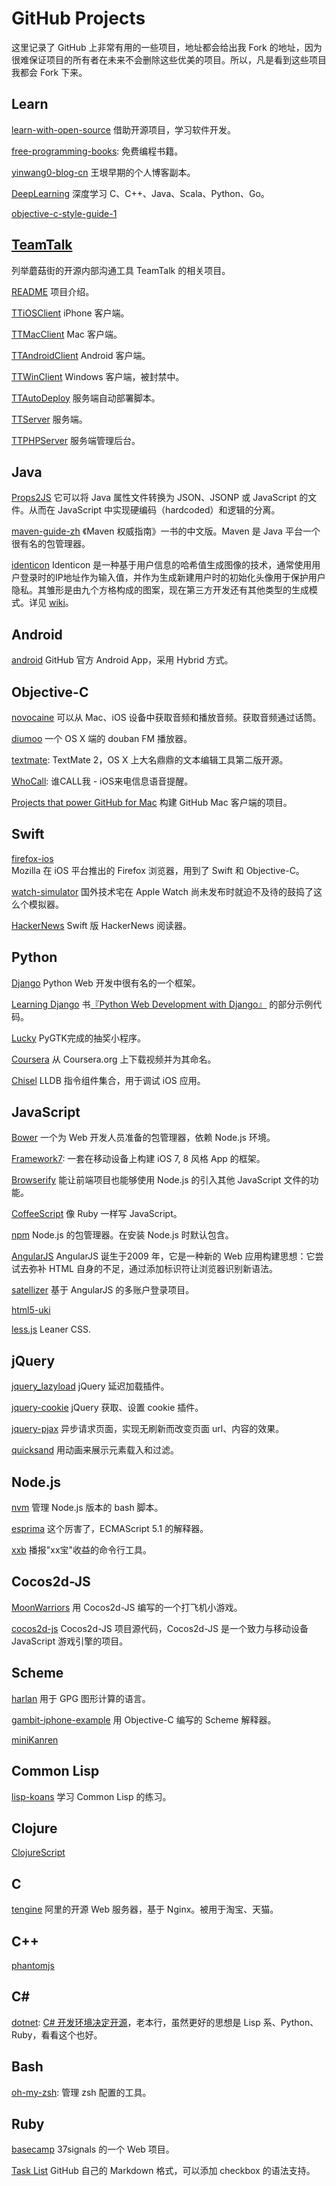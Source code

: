 GitHub Projects
===============

这里记录了 GitHub 上非常有用的一些项目，地址都会给出我 Fork 的地址，因为很难保证项目的所有者在未来不会删除这些优美的项目。所以，凡是看到这些项目我都会 Fork 下来。

Learn
-----

[learn-with-open-source](https://github.com/Ju2ender/learn-with-open-source)
借助开源项目，学习软件开发。

[free-programming-books][29]: 免费编程书籍。

[yinwang0-blog-cn](https://github.com/Ju2ender/yinwang0-blog-cn)
王垠早期的个人博客副本。

[DeepLearning](https://github.com/Ju2ender/DeepLearning)
深度学习 C、C++、Java、Scala、Python、Go。

[objective-c-style-guide-1](https://github.com/Ju2ender/objective-c-style-guide-1)

[TeamTalk](http://tt.mogu.io/)
------------------------------

列举蘑菇街的开源内部沟通工具 TeamTalk 的相关项目。

[README](https://github.com/Ju2ender/README)
项目介绍。

[TTiOSClient](https://github.com/Ju2ender/TTiOSClient)
iPhone 客户端。

[TTMacClient](https://github.com/Ju2ender/TTMacClient)
Mac 客户端。

[TTAndroidClient](https://github.com/Ju2ender/TTAndroidClient)
Android 客户端。

[TTWinClient](https://github.com/mogutt/TTWinClient)
Windows 客户端，被封禁中。

[TTAutoDeploy](https://github.com/Ju2ender/TTAutoDeploy)
服务端自动部署脚本。

[TTServer](https://github.com/Ju2ender/TTServer)
服务端。

[TTPHPServer](https://github.com/Ju2ender/TTPHPServer)
服务端管理后台。

Java
----

[Props2JS](https://github.com/Ju2ender/props2js)
它可以将 Java 属性文件转换为 JSON、JSONP 或 JavaScript 的文件。从而在 JavaScript 
中实现硬编码（hardcoded）和逻辑的分离。

[maven-guide-zh](https://github.com/Ju2ender/maven-guide-zh)
《Maven 权威指南》一书的中文版。Maven 是 Java 平台一个很有名的包管理器。

[identicon](https://github.com/Ju2ender/identicon)
Identicon 是一种基于用户信息的哈希值生成图像的技术，通常使用用户登录时的IP地址作为输入值，并作为生成新建用户时的初始化头像用于保护用户隐私。其雏形是由九个方格构成的图案，现在第三方开发还有其他类型的生成模式。详见 [wiki](http://zh.wikipedia.org/wiki/Identicon)。

Android
-------

[android](https://github.com/Ju2ender/android)
GitHub 官方 Android App，采用 Hybrid 方式。

Objective-C
-----------

[novocaine](https://github.com/Ju2ender/novocaine)
可以从 Mac、iOS 设备中获取音频和播放音频。获取音频通过话筒。

[diumoo](https://github.com/Ju2ender/diumoo)
一个 OS X 端的 douban FM 播放器。

[textmate][18]: TextMate 2，OS X 上大名鼎鼎的文本编辑工具第二版开源。

[WhoCall][30]: 谁CALL我 - iOS来电信息语音提醒。

[Projects that power GitHub for Mac](https://github.com/showcases/projects-that-power-github-for-mac)
构建 GitHub Mac 客户端的项目。

Swift
-----

[firefox-ios](https://github.com/Ju2ender/firefox-ios)    
Mozilla 在 iOS 平台推出的 Firefox 浏览器，用到了 Swift 和 Objective-C。

[watch-simulator](https://github.com/Ju2ender/watch-simulator)
国外技术宅在 Apple Watch 尚未发布时就迫不及待的鼓捣了这么个模拟器。

[HackerNews](https://github.com/Ju2ender/HackerNews)
Swift 版 HackerNews 阅读器。

Python
------

[Django](https://github.com/Ju2ender/django)
Python Web 开发中很有名的一个框架。

[Learning Django](https://github.com/Ju2ender/learning-django)
书[『Python Web Development with Django』](http://book.douban.com/review/5465791/) 的部分示例代码。

[Lucky](https://github.com/Ju2ender/Lucky)
PyGTK完成的抽奖小程序。

[Coursera](https://github.com/Ju2ender/coursera)
从 Coursera.org 上下载视频并为其命名。

[Chisel](https://github.com/Ju2ender/chisel)
LLDB 指令组件集合，用于调试 iOS 应用。

JavaScript
----------

[Bower](https://github.com/bower/bower)
一个为 Web 开发人员准备的包管理器，依赖 Node.js 环境。

[Framework7][15]: 一套在移动设备上构建 iOS 7, 8 风格 App 的框架。

[Browserify](https://github.com/Ju2ender/node-browserify)
能让前端项目也能够使用 Node.js 的引入其他 JavaScript 文件的功能。

[CoffeeScript](https://github.com/Ju2ender/coffeescript)
像 Ruby 一样写 JavaScript。

[npm](https://github.com/Ju2ender/npm)
Node.js 的包管理器。在安装 Node.js 时默认包含。

[AngularJS](https://github.com/Ju2ender/angular.js)
AngularJS 诞生于2009 年，它是一种新的 Web 应用构建思想：它尝试去弥补 HTML 自身的不足，通过添加标识符让浏览器识别新语法。

[satellizer](https://github.com/sahat/satellizer)
基于 AngularJS 的多账户登录项目。

[html5-uki](https://github.com/bartuer/html5-uki)

[less.js](https://github.com/Ju2ender/less.js)
Leaner CSS.

jQuery
------

[jquery_lazyload](https://github.com/tuupola/jquery_lazyload)
jQuery 延迟加载插件。

[jquery-cookie](https://github.com/carhartl/jquery-cookie)
jQuery 获取、设置 cookie 插件。

[jquery-pjax](https://github.com/Ju2ender/jquery-pjax)
异步请求页面，实现无刷新而改变页面 url、内容的效果。

[quicksand](https://github.com/Ju2ender/quicksand)
用动画来展示元素载入和过滤。

Node.js
-------

[nvm](https://github.com/Ju2ender/nvm)
管理 Node.js 版本的 bash 脚本。

[esprima](https://github.com/Ju2ender/esprima)
这个厉害了，ECMAScript 5.1 的解释器。

[xxb](https://github.com/Ju2ender/xxb)
播报"xx宝"收益的命令行工具。

Cocos2d-JS
----------

[MoonWarriors](https://github.com/Ju2ender/MoonWarriors)
用 Cocos2d-JS 编写的一个打飞机小游戏。

[cocos2d-js](https://github.com/Ju2ender/cocos2d-js)
Cocos2d-JS 项目源代码，Cocos2d-JS 是一个致力与移动设备 JavaScript 游戏引擎的项目。

Scheme
------

[harlan](https://github.com/Ju2ender/harlan)
用于 GPG 图形计算的语言。

[gambit-iphone-example](https://github.com/Ju2ender/gambit-iphone-example)
用 Objective-C 编写的 Scheme 解释器。

[miniKanren](https://github.com/Ju2ender/miniKanren)

Common Lisp
-----------

[lisp-koans](https://github.com/Ju2ender/lisp-koans)
学习 Common Lisp 的练习。

Clojure
-------

[ClojureScript](https://github.com/clojure/clojurescript)

C
-

[tengine](https://github.com/Ju2ender/tengine)
阿里的开源 Web 服务器，基于 Nginx。被用于淘宝、天猫。

C++
---

[phantomjs](https://github.com/ariya/phantomjs)

C#
---

[dotnet][21]: [C# 开发环境决定开源][22]，老本行，虽然更好的思想是 Lisp 系、Python、Ruby，看看这个也好。

Bash
----

[oh-my-zsh][31]: 管理 zsh 配置的工具。

Ruby
----

[basecamp](https://github.com/Ju2ender/basecamp)
37signals 的一个 Web 项目。

[Task List](https://github.com/Ju2ender/task_list)
GitHub 自己的 Markdown 格式，可以添加 checkbox 的语法支持。

[15]: https://github.com/nolimits4web/Framework7
[18]: https://github.com/textmate/textmate
[21]: https://github.com/microsoft/dotnet
[22]: http://news.cnblogs.com/n/508410/
[29]: https://github.com/Ju2ender/free-programming-books
[30]: https://github.com/Ju2ender/WhoCall
[31]: https://github.com/robbyrussell/oh-my-zsh
